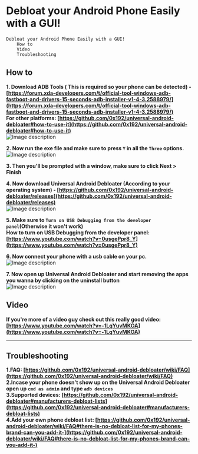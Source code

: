 # Debloat your Android Phone Easily with a GUI!



    Debloat your Android Phone Easily with a GUI!
        How to
        Video
        Troubleshooting


## How to

**1. Download ADB Tools ( This is required so your phone can be detected) - [https://forum.xda-developers.com/t/official-tool-windows-adb-fastboot-and-drivers-15-seconds-adb-installer-v1-4-3.2588979/](https://forum.xda-developers.com/t/official-tool-windows-adb-fastboot-and-drivers-15-seconds-adb-installer-v1-4-3.2588979/)**  
**For other platforms: [https://github.com/0x192/universal-android-debloater#how-to-use-it](https://github.com/0x192/universal-android-debloater#how-to-use-it)**  
![Image description](https://i.imgur.com/E6QBKsI.png "Image description")

**2. Now run the exe file and make sure to press `Y` in all the `Three` options.**  
![Image description](https://i.imgur.com/2I2BSUh.png "Image description")

**3. Then you'll be prompted with a window, make sure to click Next > Finish**

**4. Now download Universal Android Debloater (According to your operating system) - [https://github.com/0x192/universal-android-debloater/releases](https://github.com/0x192/universal-android-debloater/releases)**  
![Image description](https://i.imgur.com/TiW2kDi.png "Image description")

**5. Make sure to `Turn on USB Debugging from the developer panel`(Otherwise it won't work)**  
**How to turn on USB Debugging from the developer panel: [https://www.youtube.com/watch?v=0usgePpr8_Y](https://www.youtube.com/watch?v=0usgePpr8_Y)**

**6. Now connect your phone with a usb cable on your pc.**  
![Image description](https://i.imgur.com/pJaJZNk.png "Image description")

**7. Now open up Universal Android Debloater and start removing the apps you wanna by clicking on the uninstall button**  
![Image description](https://github.com/0x192/universal-android-debloater/raw/main/resources/screenshots/v0.3.png "Image description")

## Video

**If you're more of a video guy check out this really good video: [https://www.youtube.com/watch?v=-1LqYuvMKOA](https://www.youtube.com/watch?v=-1LqYuvMKOA)**

---

## Troubleshooting

**1.FAQ: [https://github.com/0x192/universal-android-debloater/wiki/FAQ](https://github.com/0x192/universal-android-debloater/wiki/FAQ)**  
**2.Incase your phone doesn't show up on the Universal Android Debloater open up `cmd as admin` and type `adb devices`**  
**3.Supported devices: [https://github.com/0x192/universal-android-debloater#manufacturers-debloat-lists](https://github.com/0x192/universal-android-debloater#manufacturers-debloat-lists)**  
**4.Add your own phone debloat list: [https://github.com/0x192/universal-android-debloater/wiki/FAQ#there-is-no-debloat-list-for-my-phones-brand-can-you-add-it-](https://github.com/0x192/universal-android-debloater/wiki/FAQ#there-is-no-debloat-list-for-my-phones-brand-can-you-add-it-)**